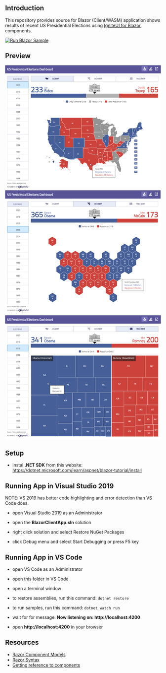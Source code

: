 
## Introduction

This repository provides source for Blazor (Client/WASM) application shows results of recent US Presidential Elections using [IgniteUI for Blazor](https://www.infragistics.com/products/ignite-ui-blazor) components.


<html lang="en" xmlns="http://www.w3.org/1999/xhtml">
    <body>
        <a target="_blank" href="https://infragistics.com/blazor-apps/usa-elections" rel="noopener noreferrer">
            <img height="40px" style="border-radius: 0.25rem; max-width: 100%;" alt="Run Blazor Sample" src="https://static.infragistics.com/xplatform/images/browsers/blazor-run-sample.png"/>
        </a>
    </body>
</html>

## Preview

<html lang="en" xmlns="http://www.w3.org/1999/xhtml">
    <body>
        <img height="400px" style="border-radius: 0rem; max-width: 100%;" alt="Preview" src="wwwroot/previews/shape-map.png"/>
        <img height="400px" style="border-radius: 0rem; max-width: 100%;" alt="Preview" src="wwwroot/previews/hex-map.png"/>
        <img height="400px" style="border-radius: 0rem; max-width: 100%;" alt="Preview" src="wwwroot/previews/tree-map.png"/>
    </body>
</html>


## Setup

- instal **.NET SDK** from this website:
https://dotnet.microsoft.com/learn/aspnet/blazor-tutorial/install

## Running App in Visual Studio 2019

NOTE: VS 2019 has better code highlighting and error detection than VS Code does.

- open Visual Studio 2019 as an Administrator

- open the **BlazorClientApp.sln** solution

- right click solution and select Restore NuGet Packages

- click Debug menu and select Start Debugging or press F5 key

## Running App in VS Code

- open VS Code as an Administrator

- open this folder in VS Code

- open a terminal window
- to restore assemblies, run this command:
```dotnet restore```

- to run samples, run this command:
```dotnet watch run```

- wait for for message:
**Now listening on: http://localhost:4200**

- open **http://localhost:4200** in your browser


## Resources

- [Razor Component Models](https://www.codemag.com/article/1911052)
- [Razor Syntax](https://docs.microsoft.com/en-us/aspnet/core/blazor/components/?view=aspnetcore-3.1#razor-syntax)
- [Getting reference to components](https://docs.microsoft.com/en-us/aspnet/core/blazor/components/?view=aspnetcore-3.1#capture-references-to-components)
